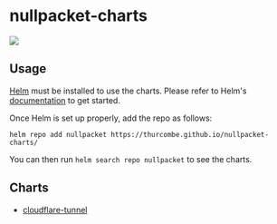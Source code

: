 # nullpacket-charts

[![](https://github.com/thurcombe/nullpacket-charts/workflows/Release%20Charts/badge.svg?branch=main)](https://github.com/thurcombe/nullpacket-charts/actions)

## Usage

[Helm](https://helm.sh) must be installed to use the charts.
Please refer to Helm's [documentation](https://helm.sh/docs/) to get started.

Once Helm is set up properly, add the repo as follows:

```console
helm repo add nullpacket https://thurcombe.github.io/nullpacket-charts/
```

You can then run `helm search repo nullpacket` to see the charts.

## Charts

* [cloudflare-tunnel](https://github.com/thurcombe/nullpacket-charts/tree/master/charts/cloudflare-tunnel)
